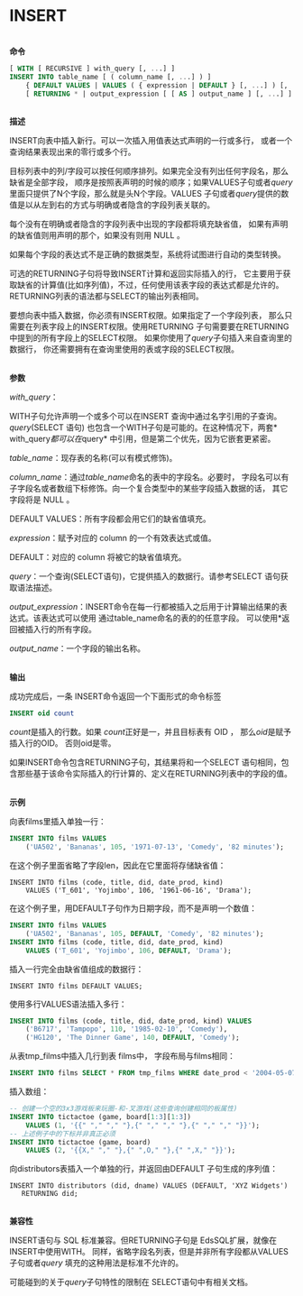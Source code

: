# INSERT
<br/>**命令**

```SQL
[ WITH [ RECURSIVE ] with_query [, ...] ]
INSERT INTO table_name [ ( column_name [, ...] ) ]
    { DEFAULT VALUES | VALUES ( { expression | DEFAULT } [, ...] ) [, ...] | query }
    [ RETURNING * | output_expression [ [ AS ] output_name ] [, ...] ]
```
<br/>**描述**

INSERT向表中插入新行。可以一次插入用值表达式声明的一行或多行， 或者一个查询结果表现出来的零行或多个行。

目标列表中的列/字段可以按任何顺序排列。如果完全没有列出任何字段名，那么缺省是全部字段， 顺序是按照表声明的时候的顺序；如果VALUES子句或者*query* 里面只提供了N个字段，那么就是头N个字段。VALUES 子句或者*query*提供的数值是以从左到右的方式与明确或者隐含的字段列表关联的。

每个没有在明确或者隐含的字段列表中出现的字段都将填充缺省值， 如果有声明的缺省值则用声明的那个，如果没有则用 NULL 。

如果每个字段的表达式不是正确的数据类型，系统将试图进行自动的类型转换。

可选的RETURNING子句将导致INSERT计算和返回实际插入的行， 它主要用于获取缺省的计算值(比如序列值)，不过，任何使用该表字段的表达式都是允许的。 RETURNING列表的语法都与SELECT的输出列表相同。

要想向表中插入数据，你必须有INSERT权限。如果指定了一个字段列表， 那么只需要在列表字段上的INSERT权限。使用RETURNING 子句需要要在RETURNING中提到的所有字段上的SELECT权限。 如果你使用了*query*子句插入来自查询里的数据行， 你还需要拥有在查询里使用的表或字段的SELECT权限。

<br/>**参数**

*with_query*：

WITH子句允许声明一个或多个可以在INSERT 查询中通过名字引用的子查询。<br/>
*query*(SELECT 语句) 也包含一个WITH子句是可能的。在这种情况下，两套* with_query*都可以在*query* 中引用，但是第二个优先，因为它嵌套更紧密。

*table_name*：现存表的名称(可以有模式修饰)。

*column_name*：通过*table_name*命名的表中的字段名。必要时， 字段名可以有子字段名或者数组下标修饰。向一个复合类型中的某些字段插入数据的话， 其它字段将是 NULL 。

DEFAULT VALUES：所有字段都会用它们的缺省值填充。

*expression*：赋予对应的 column 的一个有效表达式或值。

DEFAULT：对应的 column 将被它的缺省值填充。

*query*：一个查询(SELECT语句)，它提供插入的数据行。请参考SELECT 语句获取语法描述。

*output_expression*：INSERT命令在每一行都被插入之后用于计算输出结果的表达式。该表达式可以使用 通过table_name命名的表的的任意字段。 可以使用*返回被插入行的所有字段。

*output_name*：一个字段的输出名称。

<br/>**输出**

成功完成后，一条 INSERT命令返回一个下面形式的命令标签
```SQL
INSERT oid count
```
*count*是插入的行数。如果 *count*正好是一，并且目标表有 OID ， 那么*oid*是赋予插入行的OID。 否则oid是零。

如果INSERT命令包含RETURNING子句，其结果将和一个SELECT 语句相同，包含那些基于该命令实际插入的行计算的、定义在RETURNING列表中的字段的值。

<br/>**示例**

向表films里插入单独一行：
```SQL
INSERT INTO films VALUES
    ('UA502', 'Bananas', 105, '1971-07-13', 'Comedy', '82 minutes');
```
在这个例子里面省略了字段len，因此在它里面将存储缺省值：
```
INSERT INTO films (code, title, did, date_prod, kind)
    VALUES ('T_601', 'Yojimbo', 106, '1961-06-16', 'Drama');
```
在这个例子里，用DEFAULT子句作为日期字段，而不是声明一个数值：
```SQL
INSERT INTO films VALUES
    ('UA502', 'Bananas', 105, DEFAULT, 'Comedy', '82 minutes');
INSERT INTO films (code, title, did, date_prod, kind)
    VALUES ('T_601', 'Yojimbo', 106, DEFAULT, 'Drama');
```
插入一行完全由缺省值组成的数据行：
```
INSERT INTO films DEFAULT VALUES;
```
使用多行VALUES语法插入多行：
```SQL
INSERT INTO films (code, title, did, date_prod, kind) VALUES
    ('B6717', 'Tampopo', 110, '1985-02-10', 'Comedy'),
    ('HG120', 'The Dinner Game', 140, DEFAULT, 'Comedy');
```
从表tmp_films中插入几行到表 films中， 字段布局与films相同：
```SQL
INSERT INTO films SELECT * FROM tmp_films WHERE date_prod < '2004-05-07';
```
插入数组：
```SQL
-- 创建一个空的3x3游戏板来玩圈-和-叉游戏(这些查询创建相同的板属性)
INSERT INTO tictactoe (game, board[1:3][1:3])
    VALUES (1, '{{" "," "," "},{" "," "," "},{" "," "," "}}');
-- 上述例子中的下标并非真正必须
INSERT INTO tictactoe (game, board)
    VALUES (2, '{{X," "," "},{" ",O," "},{" ",X," "}}');
```
向distributors表插入一个单独的行，并返回由DEFAULT 子句生成的序列值：
```
INSERT INTO distributors (did, dname) VALUES (DEFAULT, 'XYZ Widgets')
   RETURNING did;
```
<!--增加销售人员为Acme Corporation的打折力度，并且在日志表中记录真个更新了的行和当前时间：
```SQL
WITH upd AS (
  UPDATE employees SET sales_count = sales_count + 1 WHERE id =
    (SELECT sales_person FROM accounts WHERE name = 'Acme Corporation')
    RETURNING *
)
INSERT INTO employees_log SELECT *, current_timestamp FROM upd;
```-->
<br/>**兼容性**

INSERT语句与 SQL 标准兼容。但RETURNING子句是 EdsSQL扩展，就像在INSERT中使用WITH。 同样，省略字段名列表，但是并非所有字段都从VALUES子句或者*query* 填充的这种用法是标准不允许的。

可能碰到的关于*query*子句特性的限制在 SELECT语句中有相关文档。